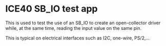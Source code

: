 # ICE40 SB_IO test app

This is used to test the use of an SB_IO to create an open-collector 
driver while, at the same time, reading the input value on the same pin.

This is typical on electrical interfaces such as I2C, one-wire, PS/2,... 
